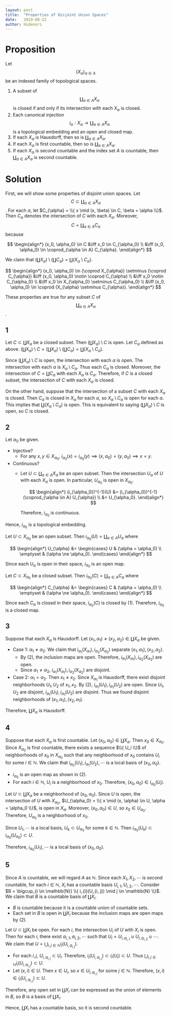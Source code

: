 ```yaml
---
layout: post
title:  "Properties of Disjoint Union Spaces"
date:   2019-08-22
author: Hidenori
---
```


# Proposition
Let $$(X_{\alpha})_{\alpha \in A}$$ be an indexed family of topological spaces.

1. A subset of $$\coprod_{\alpha \in A} X_{\alpha}$$ is closed if and only if its intersection with each $X_{\alpha}$ is closed.
1. Each canonical injection $$i_{\alpha}: X_{\alpha} \rightarrow \coprod_{\alpha \in A} X_{\alpha}$$ is a topological embedding and an open and closed map.
1. If each $X_{\alpha}$ is Hausdorff, then so is $\coprod_{\alpha \in A} X_{\alpha}$.
1. If each $X_{\alpha}$ is first countable, then so is $\coprod_{\alpha \in A} X_{\alpha}$.
1. If each $X_{\alpha}$ is second countable and the index set $A$ is countable, then $\coprod_{\alpha \in A} X_{\alpha}$ is second countable.

# Solution

First, we will show some properties of disjoint union spaces.
Let $$C \subset \coprod_{\alpha \in A} X_{\alpha}$$.
For each $\alpha$, let $C_{\alpha} = \\{ x \mid (x, \beta) \in C, \beta = \alpha \\}$.
Then $C_{\alpha}$ denotes the intersection of $C$ with each $X_{\alpha}$.
Moreover, $$C = \coprod_{\alpha \in A} C_{\alpha}$$ because

$$
\begin{align*}
  (x_0, \alpha_0) \in C
    &\iff x_0 \in C_{\alpha_0} \\
    &\iff (x_0, \alpha_0) \in \coprod_{\alpha \in A} C_{\alpha}.
\end{align*}
$$

We claim that $(\coprod X_{\alpha}) \setminus (\coprod C_{\alpha}) = \coprod (X_{\alpha} \setminus C_{\alpha})$.

$$
\begin{align*}
  (x_0, \alpha_0) \in (\coprod X_{\alpha}) \setminus (\coprod C_{\alpha}) 
    &\iff (x_0, \alpha_0) \notin \coprod C_{\alpha} \\
    &\iff x_0 \notin C_{\alpha_0} \\
    &\iff x_0 \in X_{\alpha_0} \setminus C_{\alpha_0} \\
    &\iff (x_0, \alpha_0) \in \coprod (X_{\alpha} \setminus C_{\alpha}).
\end{align*}
$$

These properties are true for any subset $C$ of $$\coprod_{\alpha \in A} X_{\alpha}$$.


## 1
Let $C \subset \coprod X_{\alpha}$ be a closed subset.
Then $(\coprod X_{\alpha}) \setminus C$ is open.
Let $C_{\alpha}$ defined as above.
$(\coprod X_{\alpha}) \setminus C = (\coprod X_{\alpha}) \setminus (\coprod C_{\alpha}) = \coprod (X_{\alpha} \setminus C_{\alpha})$.

Since $(\coprod X_{\alpha}) \setminus C$ is open, the intersection with each $\alpha$ is open.
The intersection with each $\alpha$ is $X_{\alpha} \setminus C_{\alpha}$.
Thus each $C_{\alpha}$ is closed.
Moreover, the intersection of $C = \coprod C_{\alpha}$ with each $X_{\alpha}$ is $C_{\alpha}$.
Therefore, if $C$ is a closed subset, the intersection of $C$ with each $X_{\alpha}$ is closed.

On the other hand, suppose that the intersection of a subset $C$ with each $X_{\alpha}$ is closed.
Then $C_{\alpha}$ is closed in $X_{\alpha}$ for each $\alpha$, so $X_{\alpha} \setminus C_{\alpha}$ is open for each $\alpha$.
This implies that $\coprod (X_{\alpha} \setminus C_{\alpha})$ is open.
This is equivalent to saying $(\coprod X_{\alpha}) \setminus C$ is open, so $C$ is closed.


## 2
Let $\alpha_0$ be given.

* Injective?
    * For any $x, y \in X_{\alpha_0}$, $i_{\alpha_0}(x) = i_{\alpha_0}(y) \implies (x, \alpha_0) = (y, \alpha_0) \implies x = y$.
* Continuous?
    * Let $U \subset \coprod_{\alpha \in A} X_{\alpha}$ be an open subset.
      Then the intersection $U_{\alpha}$ of $U$ with each $X_{\alpha}$ is open.
      In particular, $U_{\alpha_0}$ is open in $X_{\alpha_0}$.

      $$
      \begin{align*}
        (i_{\alpha_0})^{-1}(U)
          &= (i_{\alpha_0})^{-1}(\coprod_{\alpha \in A} U_{\alpha}) \\
          &= U_{\alpha_0}.
      \end{align*}
      $$

      Therefore, $i_{\alpha_0}$ is continuous.

Hence, $i_{\alpha_0}$ is a topological embedding.

Let $U \subset X_{\alpha_0}$ be an open subset.
Then $i_{\alpha_0}(U) = \coprod_{\alpha \in A} U_{\alpha}$ where

$$
\begin{align*}
  U_{\alpha} &= \begin{cases}
    U & (\alpha = \alpha_0) \\
    \emptyset & (\alpha \ne \alpha_0).
  \end{cases}
\end{align*}
$$

Since each $U_{\alpha}$ is open in their space, $i_{\alpha_0}$ is an open map.

Let $C \subset X_{\alpha_0}$ be a closed subset.
Then $i_{\alpha_0}(C) = \coprod_{\alpha \in A} C_{\alpha}$ where

$$
\begin{align*}
  C_{\alpha} &= \begin{cases}
    C & (\alpha = \alpha_0) \\
    \emptyset & (\alpha \ne \alpha_0).
  \end{cases}
\end{align*}
$$

Since each $C_{\alpha}$ is closed in their space, $i_{\alpha_0}(C)$ is closed by (1).
Therefore, $i_{\alpha_0}$ is a closed map.

## 3
Suppose that each $X_{\alpha}$ is Hausdorff.
Let $(x_1, \alpha_1) \ne (x_2, \alpha_2) \in \coprod X_{\alpha}$ be given.

* Case 1: $\alpha_1 \ne \alpha_2$.
  We claim that $i_{\alpha_1}(X_{\alpha_1}), i_{\alpha_2}(X_{\alpha_2})$ separate $(x_1, \alpha_1), (x_2, \alpha_2)$.
    * By (2), the inclusion maps are open.
      Therefore, $i_{\alpha_1}(X_{\alpha_1}), i_{\alpha_2}(X_{\alpha_2})$ are open.
    * Since $\alpha_1 \ne \alpha_2$, $i_{\alpha_1}(X_{\alpha_1}), i_{\alpha_2}(X_{\alpha_2})$ are disjoint.
* Case 2: $\alpha_1 = \alpha_2$.
  Then $x_1 \ne x_2$.
  Since $X_{\alpha_1}$ is Hausdorff, there exist disjoint neighborhoods $U_1, U_2$ of $x_1, x_2$.
  By (2), $i_{\alpha_1}(U_1), i_{\alpha_1}(U_2)$ are open.
  Since $U_1, U_2$ are disjoint, $i_{\alpha_1}(U_1), i_{\alpha_1}(U_2)$ are disjoint.
  Thus we found disjoint neighborhoods of $(x_1, \alpha_1), (x_2, \alpha_1)$.

Therefore, $\coprod X_{\alpha}$ is Hausdorff.

## 4
Suppose that each $X_{\alpha}$ is first countable.
Let $(x_0, \alpha_0) \in \coprod X_{\alpha}$.
Then $x_0 \in X_{\alpha_0}$.
Since $X_{\alpha_0}$ is first countable, there exists a sequence $\\{ U_i \\}$ of neighborhoods of $x_0$ in $X_{\alpha_0}$ such that any neighborhood of $x_0$ contains $U_i$ for some $i \in \mathbb{N}$.
We claim that $i_{\alpha_0}(U_1), i_{\alpha_1}(U_2), \cdots$ is a local basis of $(x_0, \alpha_0)$.

* $i_{\alpha_0}$ is an open map as shown in (2).
* For each $i \in \mathbb{N}$, $U_i$ is a neighborhood of $x_0$.
  Therefore, $(x_0, \alpha_0) \in i_{\alpha_0}(U_i)$.

Let $U \subset \coprod X_{\alpha}$ be a neighborhood of $(x_0, \alpha_0)$.
Since $U$ is open, the intersection of $U$ with $X_{\alpha_0}$, $U_{\alpha_0} = \\{ x \mid (x, \alpha) \in U, \alpha = \alpha_0 \\}$, is open in $X_{\alpha}$.
Moreover, $(x_0, \alpha_0) \in U$, so $x_0 \in U_{\alpha_0}$.
Therefore, $U_{\alpha_0}$ is a neighborhood of $x_0$.

Since $U_1, \cdots$ is a local basis, $U_k \subset U_{\alpha_0}$ for some $k \in \mathbb{N}$.
Then $i_{\alpha_0}(U_k) \subset i_{\alpha_0}(U_{\alpha_0}) \subset U$.

Therefore, $i_{\alpha_0}(U_1), \cdots$ is a local basis of $(x_0, \alpha_0)$.

## 5
Since $A$ is countable, we will regard $A$ as $\mathbb{N}$.
Since each $X_1, X_2, \cdots$ is second countable, for each $i \in \mathbb{N}$, $X_i$ has a countable basis $U_{i, 1}, U_{i, 2}, \cdots$.
Consider $B = \bigcup_{i \in \mathbb{N}} \\{ i_{i}(U_{i, j}) \mid j \in \mathbb{N} \\}$.
We claim that $B$ is a countable basis of $\coprod X_{i}$.

* $B$ is countable because it is a countable union of countable sets.
* Each set in $B$ is open in $\coprod X_{i}$ because the inclusion maps are open maps by (2).

Let $U \subset \coprod X_{i}$ be open.
For each $i$, the intersection $U_{i}$ of $U$ with $X_{i}$ is open.
Then for each $i$, there exist $a_{i, 1}, a_{i, 2}, \cdots$ such that $U_i = U_{i, a_{i, 1}} \cup U_{i, a_{i, 2}} \cup \cdots$.
We claim that $U = \bigcup_{i, j \in \mathbb{N}} i_i(U_{i, a_{i, j}})$.

* For each $i, j$, $U_{i, a_{i, j}} \subset U_i$.
  Therefore, $i_i(U_{i, a_{i, j}}) \subset i_i(U_i) \subset U$.
  Thus $\bigcup_{i, j \in \mathbb{N}} i_i(U_{i, a_{i, j}}) \subset U$.
* Let $(x, i) \in U$.
  Then $x \in U_i$, so $x \in U_{i, a_{i, j}}$ for some $j \in \mathbb{N}$.
  Therefore, $(x, i) \in i_i(U_{i, a_{i, j}}) \subset U$.

Therefore, any open set in $\coprod X_i$ can be expressed as the union of elements in $B$, so $B$ is a basis of $\coprod X_i$.

Hence, $\coprod X_i$ has a countable basis, so it is second countable.
